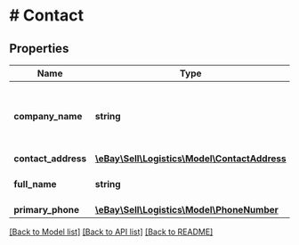 # # Contact

## Properties

Name | Type | Description | Notes
------------ | ------------- | ------------- | -------------
**company_name** | **string** | The company name with which the contact is associated. | [optional]
**contact_address** | [**\eBay\Sell\Logistics\Model\ContactAddress**](ContactAddress.md) |  | [optional]
**full_name** | **string** | The contact&#39;s full name. | [optional]
**primary_phone** | [**\eBay\Sell\Logistics\Model\PhoneNumber**](PhoneNumber.md) |  | [optional]

[[Back to Model list]](../../README.md#models) [[Back to API list]](../../README.md#endpoints) [[Back to README]](../../README.md)
